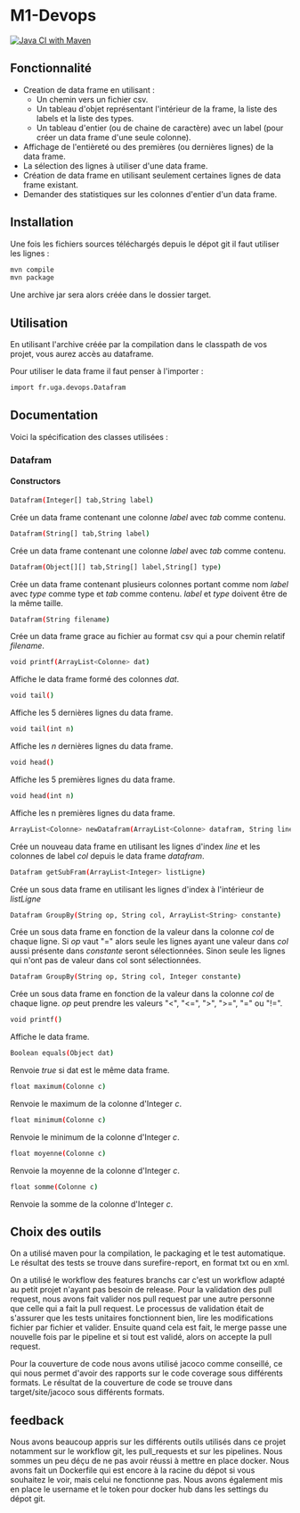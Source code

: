 # M1-Devops
[![Java CI with Maven](https://github.com/comtoist/M1-Devops/actions/workflows/maven.yml/badge.svg)](https://github.com/comtoist/M1-Devops/actions/workflows/maven.yml)

## Fonctionnalité

  - Creation de data frame en utilisant :
      * Un chemin vers un fichier csv.
      * Un tableau d'objet représentant l'intérieur de la frame, la liste des labels et la liste des types.
      * Un tableau d'entier (ou de chaine de caractère) avec un label (pour créer un data frame d'une seule colonne).
  - Affichage de l'entièreté ou des premières (ou dernières lignes) de la data frame.
  - La sélection des lignes à utiliser d'une data frame.
  - Création de data frame en utilisant seulement certaines lignes de data frame existant.
  - Demander des statistiques sur les colonnes d'entier d'un data frame.

## Installation

Une fois les fichiers sources téléchargés depuis le dépot git il faut utiliser les lignes :
```sh
mvn compile
mvn package
```

Une archive jar sera alors créée dans le dossier target.

## Utilisation

En utilisant l'archive créée par la compilation dans le classpath de vos projet, vous aurez accès au dataframe.

Pour utiliser le data frame il faut penser à l'importer :
```sh
import fr.uga.devops.Datafram
```

## Documentation
Voici la spécification des classes utilisées :

### Datafram

#### Constructors
```sh
Datafram(Integer[] tab,String label)
```
Crée un data frame contenant une colonne *label* avec *tab* comme contenu.

```sh
Datafram(String[] tab,String label)
```
Crée un data frame contenant une colonne *label* avec *tab* comme contenu.

```sh
Datafram(Object[][] tab,String[] label,String[] type)
```
Crée un data frame contenant plusieurs colonnes portant comme nom *label* avec *type* comme type et *tab* comme contenu.
*label* et *type* doivent être de la même taille.

```sh
Datafram(String filename)
```
Crée un data frame grace au fichier au format csv qui a pour chemin relatif *filename*.

```sh
void printf(ArrayList<Colonne> dat)
```
Affiche le data frame formé des colonnes *dat*.

```sh
void tail()
```
Affiche les 5 dernières lignes du data frame.

```sh
void tail(int n)
```
Affiche les *n* dernières lignes du data frame.

```sh
void head()
```
Affiche les 5 premières lignes du data frame.

```sh
void head(int n)
```
Affiche les n premières lignes du data frame.

```sh
ArrayList<Colonne> newDatafram(ArrayList<Colonne> datafram, String line, String col)
```
Crée un nouveau data frame en utilisant les lignes d'index *line* et les colonnes de label *col* depuis le data frame *datafram*.

```sh
Datafram getSubFram(ArrayList<Integer> listLigne)
```
Crée un sous data frame en utilisant les lignes d'index à l'intérieur de *listLigne*

```sh
Datafram GroupBy(String op, String col, ArrayList<String> constante)
```
Crée un sous data frame en fonction de la valeur dans la colonne *col* de chaque ligne.
Si *op* vaut "=" alors seule les lignes ayant une valeur dans *col* aussi présente dans *constante* seront sélectionnées.
Sinon seule les lignes qui n'ont pas de valeur dans col sont sélectionnées.

```sh
Datafram GroupBy(String op, String col, Integer constante)
```
Crée un sous data frame en fonction de la valeur dans la colonne *col* de chaque ligne.
*op* peut prendre les valeurs "<", "<=", ">", ">=", "=" ou "!=".

```sh
void printf()
```
Affiche le data frame.

```sh
Boolean equals(Object dat)
```
Renvoie *true* si dat est le même data frame.

```sh
float maximum(Colonne c)
```
Renvoie le maximum de la colonne d'Integer *c*.

```sh
float minimum(Colonne c)
```
Renvoie le minimum de la colonne d'Integer *c*.

```sh
float moyenne(Colonne c)
```
Renvoie la moyenne de la colonne d'Integer *c*.

```sh
float somme(Colonne c)
```
Renvoie la somme de la colonne d'Integer *c*.

## Choix des outils

On a utilisé maven pour la compilation, le packaging et le test automatique.
Le résultat des tests se trouve dans surefire-report, en format txt ou en xml.

On a utilisé le workflow des features branchs car c'est un workflow adapté au petit projet n'ayant pas besoin de release.
Pour la validation des pull request, nous avons fait valider nos pull request par une autre personne que celle qui a fait la pull request. Le processus de validation était de s'assurer que les tests unitaires fonctionnent bien, lire les modifications fichier par fichier et valider. Ensuite quand cela est fait, le merge passe une nouvelle fois par le pipeline et si tout est validé, alors on accepte la pull request.

Pour la couverture de code nous avons utilisé jacoco comme conseillé, ce qui nous permet d'avoir des rapports sur le code coverage sous différents formats. 
Le résultat de la couverture de code se trouve dans target/site/jacoco sous différents formats.

## feedback

Nous avons beaucoup appris sur les différents outils utilisés dans ce projet notamment sur le workflow git, les pull_requests et sur les pipelines.
Nous sommes un peu déçu de ne pas avoir réussi à mettre en place docker. Nous avons fait un Dockerfile qui est encore à la racine du dépot si vous souhaitez le voir, mais celui ne fonctionne pas. Nous avons également mis en place le username et le token pour docker hub dans les settings du dépot git.
